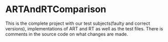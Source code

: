 # ARTAndRTComparison
This is the complete project with our test subjects(faulty and correct versions), implementations of ART and RT as well as the test files. There is comments in the source code on what changes are made.
